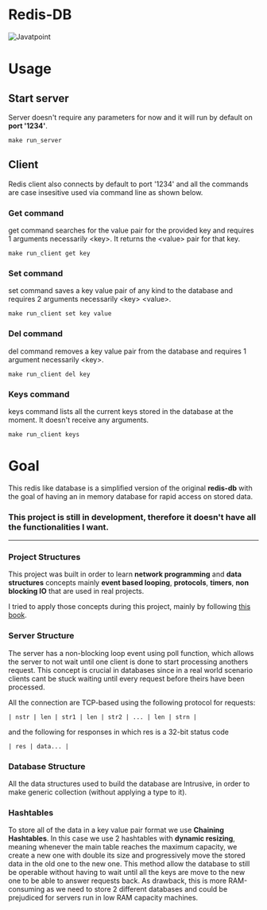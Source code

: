 # Redis-DB


![Javatpoint](https://upload.wikimedia.org/wikipedia/en/thumb/6/6b/Redis_Logo.svg/1200px-Redis_Logo.svg.png)


# Usage

## Start server

Server doesn't require any parameters for now and it will run by default on **port '1234'**.

    make run_server

## Client

Redis client also connects by default to port '1234' and all the commands are case insesitive used via command line as shown below.

### Get command


get command searches for the value pair for the provided key and requires 1 arguments necessarily \<key\>. It returns the \<value\> pair for that key.

    make run_client get key

### Set command

set command saves a key value pair of any kind to the database and requires 2 arguments necessarily \<key\> \<value\>.

    make run_client set key value

### Del command

del command removes a key value pair from the database and requires 1 argument necessarily \<key>.

    make run_client del key

### Keys command

keys command lists all the current keys stored in the database at the moment. It doesn't receive any arguments.

    make run_client keys


# Goal

This redis like database is a simplified version of the original **redis-db** with the goal of having an in memory database for rapid access on stored data.

### **This project is still in development, therefore it doesn't have all the functionalities I want.**

---

### Project Structures

This project was built in order to learn **network programming** and **data structures** concepts mainly **event based looping**, **protocols**, **timers**, **non blocking IO** that are used in real projects.

I tried to apply those concepts during this project, mainly by following [this book](https://build-your-own.org/redis/).

### Server Structure

The server has a non-blocking loop event using poll function, which allows the server to not wait until one client is done to start processing anothers request. This concept is crucial in databases since in a real world scenario clients cant be stuck waiting until every request before theirs have been processed.

All the connection are TCP-based using the following protocol for requests:

  
    | nstr | len | str1 | len | str2 | ... | len | strn |

and the following for responses in which res is a 32-bit status code

    | res | data... |
    

### Database Structure

All the data structures used to build the database are Intrusive, in order to make generic collection (without applying a type to it).

### Hashtables

To store all of the data in a key value pair format we use **Chaining Hashtables**. In this case we use 2 hashtables with **dynamic resizing**, meaning whenever the main table reaches the maximum capacity, we create a new one with double its size and progressively move the stored data in the old one to the new one.
This method allow the database to still be operable without having to wait until all the keys are move to the new one to be able to answer requests back. As drawback, this is more RAM-consuming as we need to store 2 different databases and could be prejudiced for servers run in low RAM capacity machines.  